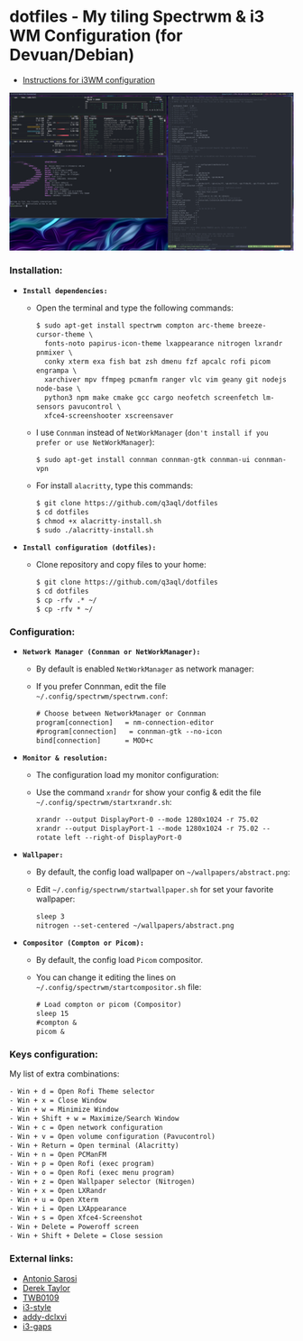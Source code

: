 dotfiles - My tiling Spectrwm & i3 WM Configuration (for Devuan/Debian)
=======================================================================

* [Instructions for i3WM configuration](README-i3.md)

![spectrwm](examples/spectrwm.png)

### Installation:

  * **`Install dependencies:`**
  
    * Open the terminal and type the following commands:
    
      ```shell
      $ sudo apt-get install spectrwm compton arc-theme breeze-cursor-theme \
        fonts-noto papirus-icon-theme lxappearance nitrogen lxrandr pnmixer \
        conky xterm exa fish bat zsh dmenu fzf apcalc rofi picom engrampa \
        xarchiver mpv ffmpeg pcmanfm ranger vlc vim geany git nodejs node-base \
        python3 npm make cmake gcc cargo neofetch screenfetch lm-sensors pavucontrol \
        xfce4-screenshooter xscreensaver
      ````
    * I use `Connman` instead of `NetWorkManager` (`don't install if you prefer or use NetWorkManager`):

      ```shell
      $ sudo apt-get install connman connman-gtk connman-ui connman-vpn
      ````
      
    * For install `alacritty`, type this commands:
    
      ```shell
      $ git clone https://github.com/q3aql/dotfiles
      $ cd dotfiles
      $ chmod +x alacritty-install.sh
      $ sudo ./alacritty-install.sh
      ````

  * **`Install configuration (dotfiles):`**
  
    * Clone repository and copy files to your home:

      ```shell
      $ git clone https://github.com/q3aql/dotfiles
      $ cd dotfiles
      $ cp -rfv .* ~/
      $ cp -rfv * ~/
      ````

### Configuration:

  * **`Network Manager (Connman or NetWorkManager):`**
  
    * By default is enabled `NetWorkManager` as network manager:
    * If you prefer Connman, edit the file `~/.config/spectrwm/spectrwm.conf`:
    
      ```shell
      # Choose between NetworkManager or Connman
      program[connection]   = nm-connection-editor
      #program[connection]   = connman-gtk --no-icon
      bind[connection]      = MOD+c
      ````

  * **`Monitor & resolution:`**
  
    * The configuration load my monitor configuration:
    * Use the command `xrandr` for show your config & edit the file `~/.config/spectrwm/startxrandr.sh`:
    
      ```shell
      xrandr --output DisplayPort-0 --mode 1280x1024 -r 75.02
      xrandr --output DisplayPort-1 --mode 1280x1024 -r 75.02 --rotate left --right-of DisplayPort-0
      ````

  * **`Wallpaper:`**
  
    * By default, the config load wallpaper on `~/wallpapers/abstract.png`:
    * Edit  `~/.config/spectrwm/startwallpaper.sh` for set your favorite wallpaper:
    
      ```shell
      sleep 3
      nitrogen --set-centered ~/wallpapers/abstract.png
      ````

  * **`Compositor (Compton or Picom):`**
  
    * By default, the config load `Picom` compositor.
    * You can change it editing the lines on `~/.config/spectrwm/startcompositor.sh` file:
    
      ```shell
      # Load compton or picom (Compositor)
      sleep 15
      #compton &
      picom &
      ````

### Keys configuration:

My list of extra combinations:

    - Win + d = Open Rofi Theme selector
    - Win + x = Close Window
    - Win + w = Minimize Window
    - Win + Shift + w = Maximize/Search Window
    - Win + c = Open network configuration
    - Win + v = Open volume configuration (Pavucontrol)
    - Win + Return = Open terminal (Alacritty)
    - Win + n = Open PCManFM
    - Win + p = Open Rofi (exec program)
    - Win + o = Open Rofi (exec menu program)
    - Win + z = Open Wallpaper selector (Nitrogen)
    - Win + x = Open LXRandr
    - Win + u = Open Xterm
    - Win + i = Open LXAppearance
    - Win + s = Open Xfce4-Screenshot
    - Win + Delete = Poweroff screen
    - Win + Shift + Delete = Close session

### External links:

* [Antonio Sarosi](https://github.com/antoniosarosi/dotfiles/)
* [Derek Taylor](https://gitlab.com/dwt1/dotfiles/)
* [TWB0109](https://github.com/TWB0109/PDots)
* [i3-style](https://github.com/altdesktop/i3-style)
* [addy-dclxvi](https://github.com/addy-dclxvi/i3-starterpack)
* [i3-gaps](https://github.com/Airblader/i3)
